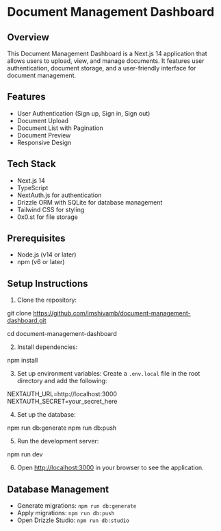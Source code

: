 # Document Management Dashboard

## Overview

This Document Management Dashboard is a Next.js 14 application that allows users to upload, view, and manage documents. It features user authentication, document storage, and a user-friendly interface for document management.

## Features

- User Authentication (Sign up, Sign in, Sign out)
- Document Upload
- Document List with Pagination
- Document Preview
- Responsive Design

## Tech Stack

- Next.js 14
- TypeScript
- NextAuth.js for authentication
- Drizzle ORM with SQLite for database management
- Tailwind CSS for styling
- 0x0.st for file storage

## Prerequisites

- Node.js (v14 or later)
- npm (v6 or later)

## Setup Instructions

1. Clone the repository:

git clone https://github.com/imshivamb/document-management-dashboard.git

cd document-management-dashboard

2. Install dependencies:

npm install

3. Set up environment variables:
Create a `.env.local` file in the root directory and add the following:

NEXTAUTH_URL=http://localhost:3000
NEXTAUTH_SECRET=your_secret_here

4. Set up the database:

npm run db:generate
npm run db:push

5. Run the development server:

npm run dev

6. Open [http://localhost:3000](http://localhost:3000) in your browser to see the application.

## Database Management

- Generate migrations: `npm run db:generate`
- Apply migrations: `npm run db:push`
- Open Drizzle Studio: `npm run db:studio`

